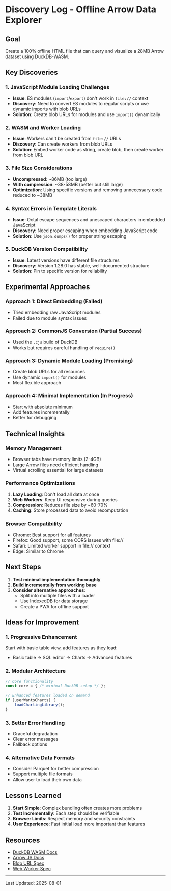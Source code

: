 # Discovery Log - Offline Arrow Data Explorer

## Goal
Create a 100% offline HTML file that can query and visualize a 28MB Arrow dataset using DuckDB-WASM.

## Key Discoveries

### 1. JavaScript Module Loading Challenges
- **Issue**: ES modules (`import`/`export`) don't work in `file://` context
- **Discovery**: Need to convert ES modules to regular scripts or use dynamic imports with blob URLs
- **Solution**: Create blob URLs for modules and use `import()` dynamically

### 2. WASM and Worker Loading
- **Issue**: Workers can't be created from `file://` URLs
- **Discovery**: Can create workers from blob URLs
- **Solution**: Embed worker code as string, create blob, then create worker from blob URL

### 3. File Size Considerations
- **Uncompressed**: ~86MB (too large)
- **With compression**: ~38-58MB (better but still large)
- **Optimization**: Using specific versions and removing unnecessary code reduced to ~38MB

### 4. Syntax Errors in Template Literals
- **Issue**: Octal escape sequences and unescaped characters in embedded JavaScript
- **Discovery**: Need proper escaping when embedding JavaScript code
- **Solution**: Use `json.dumps()` for proper string escaping

### 5. DuckDB Version Compatibility
- **Issue**: Latest versions have different file structures
- **Discovery**: Version 1.28.0 has stable, well-documented structure
- **Solution**: Pin to specific version for reliability

## Experimental Approaches

### Approach 1: Direct Embedding (Failed)
- Tried embedding raw JavaScript modules
- Failed due to module syntax issues

### Approach 2: CommonJS Conversion (Partial Success)
- Used the `.cjs` build of DuckDB
- Works but requires careful handling of `require()`

### Approach 3: Dynamic Module Loading (Promising)
- Create blob URLs for all resources
- Use dynamic `import()` for modules
- Most flexible approach

### Approach 4: Minimal Implementation (In Progress)
- Start with absolute minimum
- Add features incrementally
- Better for debugging

## Technical Insights

### Memory Management
- Browser tabs have memory limits (2-4GB)
- Large Arrow files need efficient handling
- Virtual scrolling essential for large datasets

### Performance Optimizations
1. **Lazy Loading**: Don't load all data at once
2. **Web Workers**: Keep UI responsive during queries
3. **Compression**: Reduces file size by ~60-70%
4. **Caching**: Store processed data to avoid recomputation

### Browser Compatibility
- Chrome: Best support for all features
- Firefox: Good support, some CORS issues with file://
- Safari: Limited worker support in file:// context
- Edge: Similar to Chrome

## Next Steps

1. **Test minimal implementation thoroughly**
2. **Build incrementally from working base**
3. **Consider alternative approaches**:
   - Split into multiple files with a loader
   - Use IndexedDB for data storage
   - Create a PWA for offline support

## Ideas for Improvement

### 1. Progressive Enhancement
Start with basic table view, add features as they load:
- Basic table → SQL editor → Charts → Advanced features

### 2. Modular Architecture
```javascript
// Core functionality
const core = { /* minimal DuckDB setup */ };

// Enhanced features loaded on demand
if (userWantsCharts) {
    loadChartingLibrary();
}
```

### 3. Better Error Handling
- Graceful degradation
- Clear error messages
- Fallback options

### 4. Alternative Data Formats
- Consider Parquet for better compression
- Support multiple file formats
- Allow user to load their own data

## Lessons Learned

1. **Start Simple**: Complex bundling often creates more problems
2. **Test Incrementally**: Each step should be verifiable
3. **Browser Limits**: Respect memory and security constraints
4. **User Experience**: Fast initial load more important than features

## Resources

- [DuckDB WASM Docs](https://duckdb.org/docs/api/wasm/overview)
- [Arrow JS Docs](https://arrow.apache.org/docs/js/)
- [Blob URL Spec](https://w3c.github.io/FileAPI/#blob-url)
- [Web Worker Spec](https://html.spec.whatwg.org/multipage/workers.html)

---

Last Updated: 2025-08-01